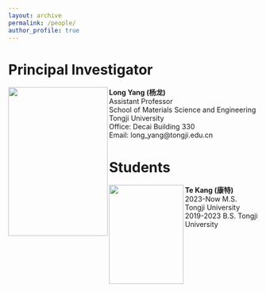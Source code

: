 ```yaml
---
layout: archive
permalink: /people/
author_profile: true
---
```


<h1>Principal Investigator</h1>

<div>
<image align="left" width="200" height="300" src="/images/profile.png">
<p>
<b>Long Yang (杨龙)</b> <br />
Assistant Professor <br />
School of Materials Science and Engineering <br />
Tongji University <br />
Office: Decai Building 330 <br />
Email: long_yang@tongji.edu.cn <br />
</p>
</div>



<h1>Students</h1>

<div>
<image align="left" width="150" height="200" src="/images/people/bio.png">
<p>
<b>Te Kang (康特)</b> <br />
2023-Now M.S. Tongji University <br />
2019-2023 B.S. Tongji University
</p>
</div>

